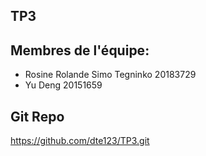 ## TP3

## Membres de l'équipe:
- Rosine Rolande Simo Tegninko 20183729
- Yu Deng 20151659

## Git Repo
https://github.com/dte123/TP3.git
